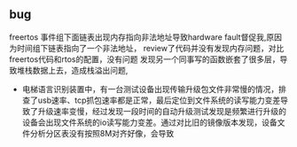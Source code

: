 ## bug

freertos 事件组下面链表出现内存指向非法地址导致hardware fault督促我,原因为时间组下链表指向了一个非法地址，
review了代码并没有发现内存问题，对比freertos代码和rtos的配置，没有问题
发现另一个同事写的函数嵌套了很多层，导致堆栈数据上去，造成栈溢出问题,

- 电梯语言识别装置中，有一台测试设备出现传输升级包文件非常慢的情况，排查了usb速率、tcp抓包速率都是正常，最后定位到文件系统的读写能力变差导致了升级速率变慢，经过发现一段时间的自动升级测试发现是频繁进行升级的设备会出现文件系统的io读写能力变差。通过对比旧的镜像版本发现，设备文件分析分区表没有按照8M对齐好像，会导致